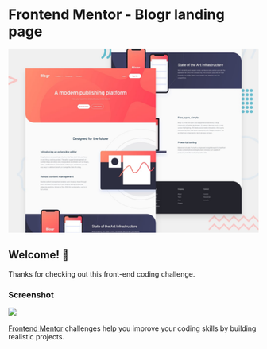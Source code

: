 # Frontend Mentor - Blogr landing page

![Design preview for the Blogr landing page coding challenge](./design/desktop-preview.jpg)

## Welcome! 👋

Thanks for checking out this front-end coding challenge.

### Screenshot

![](./screenshot.jpg)

[Frontend Mentor](https://www.frontendmentor.io) challenges help you improve your coding skills by building realistic projects.
